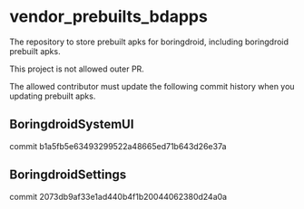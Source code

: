 # vendor_prebuilts_bdapps

The repository to store prebuilt apks for boringdroid, including boringdroid prebuilt apks.

This project is not allowed outer PR.

The allowed contributor must update the following commit history when you updating prebuilt apks.

## BoringdroidSystemUI

commit b1a5fb5e63493299522a48665ed71b643d26e37a

## BoringdroidSettings

commit 2073db9af33e1ad440b4f1b20044062380d24a0a
